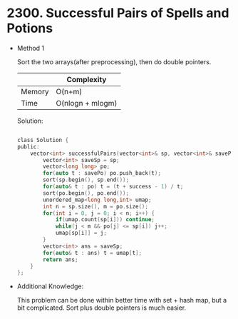 # 2300. Successful Pairs of Spells and Potions 
- Method 1

    Sort the two arrays(after preprocessing), then do double pointers.

    | |   Complexity  |
    | ----------- | ----------- | 
    |  Memory     | O(n+m) | 
    |      Time       |  O(nlogn + mlogm) | 


    Solution:

    ``` h

    class Solution {
    public:
        vector<int> successfulPairs(vector<int>& sp, vector<int>& savePo, long long success) {
            vector<int> saveSp = sp;
            vector<long long> po;
            for(auto t : savePo) po.push_back(t);
            sort(sp.begin(), sp.end());
            for(auto& t : po) t = (t + success - 1) / t;
            sort(po.begin(), po.end());
            unordered_map<long long,int> umap;
            int n = sp.size(), m = po.size();
            for(int i = 0, j = 0; i < n; i++) {
                if(umap.count(sp[i])) continue;
                while(j < m && po[j] <= sp[i]) j++;
                umap[sp[i]] = j;
            }
            vector<int> ans = saveSp;
            for(auto& t : ans) t = umap[t];
            return ans;
        }
    };

    ```


- Additional Knowledge:
       
    This problem can be done within better time with set + hash map, but a bit complicated. Sort plus double pointers is much easier.



<br>